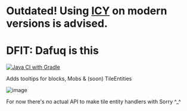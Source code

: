 # Outdated! Using [ICY](https://modrinth.com/mod/icy-rind) on modern versions is advised.

# DFIT: Dafuq is this
[![Java CI with Gradle](https://github.com/0marduk/dfit/actions/workflows/gradle.yml/badge.svg)](https://github.com/0marduk/dfit/actions/workflows/gradle.yml)

Adds tooltips for blocks, Mobs & (soon) TileEntities 

![image](https://github.com/user-attachments/assets/e93cf1cf-75d1-4ce8-beed-c0129ed2bc08)

For now there's no actual API to make tile entity handlers with 
Sorry ^_^

